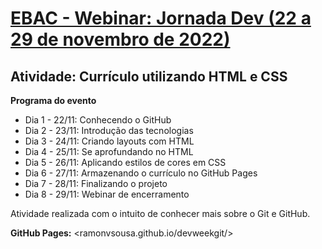 # [**EBAC - Webinar: Jornada Dev (22 a 29 de novembro de 2022)**](https://ebaconline.com.br/webinars/jornada-dev-novembro-22-29)
## Atividade: Currículo utilizando HTML e CSS
**Programa do evento**
* Dia 1 - 22/11: Conhecendo o GitHub
* Dia 2 - 23/11: Introdução das tecnologias
* Dia 3 - 24/11: Criando layouts com HTML
* Dia 4 - 25/11: Se aprofundando no HTML
* Dia 5 - 26/11: Aplicando estilos de cores em CSS
* Dia 6 - 27/11: Armazenando o currículo no GitHub Pages
* Dia 7 - 28/11: Finalizando o projeto
* Dia 8 - 29/11: Webinar de encerramento

Atividade realizada com o intuito de conhecer mais sobre o Git e GitHub.

**GitHub Pages:** <ramonvsousa.github.io/devweekgit/>
